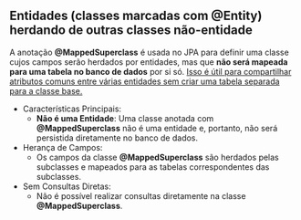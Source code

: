 ## Entidades (classes marcadas com @Entity) herdando de outras classes não-entidade

A anotação **@MappedSuperclass** é usada no JPA para definir uma classe cujos campos serão herdados por entidades, mas que **não será mapeada para uma tabela no banco de dados** por si só. <u>Isso é útil para compartilhar atributos comuns entre várias entidades sem criar uma tabela separada para a classe base.</u>

* Características Principais:
    * **Não é uma Entidade**: Uma classe anotada com **@MappedSuperclass** não é uma entidade e, portanto, não será persistida diretamente no banco de dados.
* Herança de Campos:  
    * Os campos da classe **@MappedSuperclass** são herdados pelas subclasses e mapeados para as tabelas correspondentes das subclasses.
* Sem Consultas Diretas: 
    * Não é possível realizar consultas diretamente na classe **@MappedSuperclass**.
